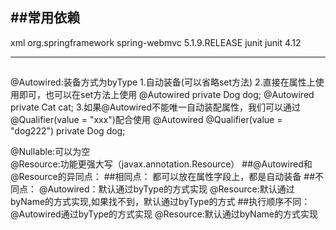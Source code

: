 ##常用依赖
---
xml
<dependencies>
        <dependency>
            <groupId>org.springframework</groupId>
            <artifactId>spring-webmvc</artifactId>
            <version>5.1.9.RELEASE</version>
        </dependency>
        <dependency>
            <groupId>junit</groupId>
            <artifactId>junit</artifactId>
            <version>4.12</version>
        </dependency>
    </dependencies>

---

##
@Autowired:装备方式为byType
    1.自动装备(可以省略set方法)
    2.直接在属性上使用即可，也可以在set方法上使用
            @Autowired
            private Dog dog;
            @Autowired
            private Cat cat;
    3.如果@Autowired不能唯一自动装配属性，我们可以通过@Qualifier(value = "xxx")配合使用
     @Autowired
     @Qualifier(value = "dog222")
     private Dog dog;
     <bean id="dog" class="com.qiaoyn.autowired.pojo.Dog"></bean>
     <bean id="dog222" class="com.qiaoyn.autowired.pojo.Dog"></bean>
        
                
@Nullable:可以为空  
@Resource:功能更强大写（javax.annotation.Resource） 
##@Autowired和@Resource的异同点：
 ##相同点：
    都可以放在属性字段上，都是自动装备
 ##不同点：
    @Autowired：默认通过byType的方式实现
    @Resource:默认通过byName的方式实现,如果找不到，默认通过byType的方式
  ##执行顺序不同：
    @Autowired通过byType的方式实现
    @Resource:默认通过byName的方式实现
        
